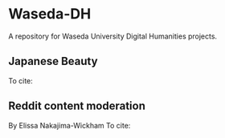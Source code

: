 # Waseda-DH
A repository for Waseda University Digital Humanities projects.

## Japanese Beauty 
To cite:

## Reddit content moderation
By Elissa Nakajima-Wickham
To cite:
